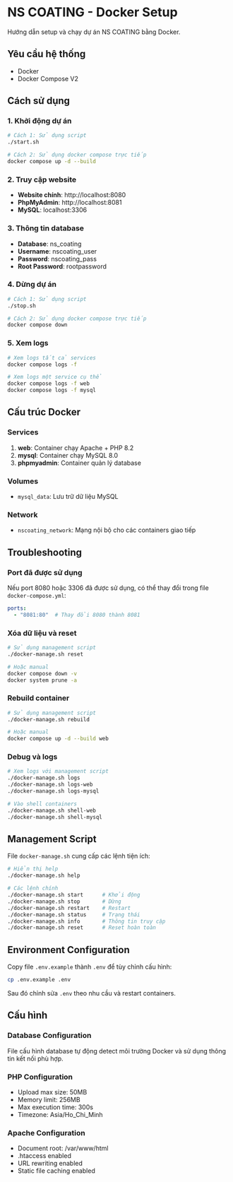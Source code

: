 # NS COATING - Docker Setup

Hướng dẫn setup và chạy dự án NS COATING bằng Docker.

## Yêu cầu hệ thống

- Docker
- Docker Compose V2

## Cách sử dụng

### 1. Khởi động dự án

```bash
# Cách 1: Sử dụng script
./start.sh

# Cách 2: Sử dụng docker compose trực tiếp
docker compose up -d --build
```

### 2. Truy cập website

- **Website chính**: http://localhost:8080
- **PhpMyAdmin**: http://localhost:8081
- **MySQL**: localhost:3306

### 3. Thông tin database

- **Database**: ns_coating
- **Username**: nscoating_user
- **Password**: nscoating_pass
- **Root Password**: rootpassword

### 4. Dừng dự án

```bash
# Cách 1: Sử dụng script
./stop.sh

# Cách 2: Sử dụng docker compose trực tiếp
docker compose down
```

### 5. Xem logs

```bash
# Xem logs tất cả services
docker compose logs -f

# Xem logs một service cụ thể
docker compose logs -f web
docker compose logs -f mysql
```

## Cấu trúc Docker

### Services

1. **web**: Container chạy Apache + PHP 8.2
2. **mysql**: Container chạy MySQL 8.0
3. **phpmyadmin**: Container quản lý database

### Volumes

- `mysql_data`: Lưu trữ dữ liệu MySQL

### Network

- `nscoating_network`: Mạng nội bộ cho các containers giao tiếp

## Troubleshooting

### Port đã được sử dụng

Nếu port 8080 hoặc 3306 đã được sử dụng, có thể thay đổi trong file `docker-compose.yml`:

```yaml
ports:
  - "8081:80"  # Thay đổi 8080 thành 8081
```

### Xóa dữ liệu và reset

```bash
# Sử dụng management script
./docker-manage.sh reset

# Hoặc manual
docker compose down -v
docker system prune -a
```

### Rebuild container

```bash
# Sử dụng management script
./docker-manage.sh rebuild

# Hoặc manual
docker compose up -d --build web
```

### Debug và logs

```bash
# Xem logs với management script
./docker-manage.sh logs
./docker-manage.sh logs-web
./docker-manage.sh logs-mysql

# Vào shell containers
./docker-manage.sh shell-web
./docker-manage.sh shell-mysql
```

## Management Script

File `docker-manage.sh` cung cấp các lệnh tiện ích:

```bash
# Hiển thị help
./docker-manage.sh help

# Các lệnh chính
./docker-manage.sh start      # Khởi động
./docker-manage.sh stop       # Dừng
./docker-manage.sh restart    # Restart
./docker-manage.sh status     # Trạng thái
./docker-manage.sh info       # Thông tin truy cập
./docker-manage.sh reset      # Reset hoàn toàn
```

## Environment Configuration

Copy file `.env.example` thành `.env` để tùy chỉnh cấu hình:

```bash
cp .env.example .env
```

Sau đó chỉnh sửa `.env` theo nhu cầu và restart containers.

## Cấu hình

### Database Configuration

File cấu hình database tự động detect môi trường Docker và sử dụng thông tin kết nối phù hợp.

### PHP Configuration

- Upload max size: 50MB
- Memory limit: 256MB
- Max execution time: 300s
- Timezone: Asia/Ho_Chi_Minh

### Apache Configuration

- Document root: /var/www/html
- .htaccess enabled
- URL rewriting enabled
- Static file caching enabled